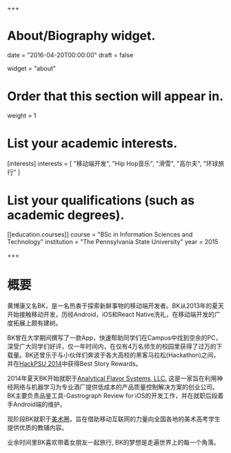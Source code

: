 +++
# About/Biography widget.

date = "2016-04-20T00:00:00"
draft = false

widget = "about"

# Order that this section will appear in.
weight = 1

# List your academic interests.
[interests]
  interests = [
    "移动端开发",
    "Hip Hop音乐",
    "滑雪",
    "高尔夫",
    "环球旅行"
  ]

# List your qualifications (such as academic degrees).

[[education.courses]]
  course = "BSc in Information Sciences and Technology"
  institution = "The Pennsylvania State University"
  year = 2015

+++

# 概要

黄博康又名BK，是一名热衷于探索新鲜事物的移动端开发者。BK从2013年的夏天开始接触移动开发，历经Android，iOS和React Native洗礼，在移动端开发的广度拓展上颇有建树。

BK曾在大学期间撰写了一款App，快速帮助同学们在Campus中找到空余的PC，深受广大同学们好评，仅一年时间内，在仅有4万名师生的校园里获得了过万的下载量。BK还曾乐于与小伙伴们奔波于各大高校的黑客马拉松(Hackathon)之间，并在[HackPSU 2014](https://hackpsu.org/)中获得Best Story Rewards。

2014年夏天BK开始就职于[Analytical Flavor Systems, LLC.](https://gastrograph.com/) 这是一家旨在利用神经网络与机器学习为专业酒厂提供低成本的产品质量控制解决方案的创业公司。BK主要负责品鉴工具-Gastrograph Review for iOS的开发工作，并在就职后段着手Android端的维护。

现阶段BK就职于[美术圈](http://web.meishuquan.net/)，旨在借助移动互联网的力量向全国各地的美术高考学生提供优质的教辅内容。

业余时间里BK喜欢带着女朋友一起旅行, BK的梦想是走遍世界上的每一个角落。

